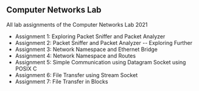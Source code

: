 ## Computer Networks Lab

All lab assignments of the Computer Networks Lab 2021 <br/>
- Assignment 1:   Exploring Packet Sniffer and Packet Analyzer <br/>
- Assignment 2:   Packet Sniffer and Packet Analyzer -- Exploring Further <br/>
- Assignment 3:   Network Namespace and Ethernet Bridge <br/>
- Assignment 4:   Network Namespace and Routes <br/>
- Assignment 5:   Simple Communication using Datagram Socket using POSIX C <br/>
- Assignment 6:   File Transfer using Stream Socket <br/>
- Assignment 7:   File Transfer in Blocks <br/>
